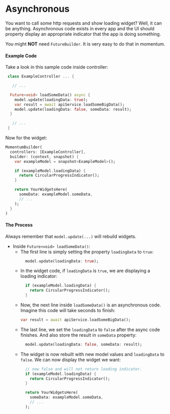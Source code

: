 # Asynchronous
You want to call some http requests and show loading widget? Well, it can be anything. Asynchronous code exists in every app and the UI should property display an appropriate indicator that the app is doing something.

You might **NOT** need `FutureBuilder`. It is very easy to do that in momentum.

#### Example Code
Take a look in this sample code inside controller:
```dart
 class ExampleController ... {

   // ...

  Future<void> loadSomeData() async {
    model.update(loadingData: true);
    var result = await apiService.loadSomeBigData();
    model.update(loadingData: false, someData: result);
  }

   // ...
 }
```
Now for the widget:
```dart
MomentumBuilder(
  controllers: [ExampleController],
  builder: (context, snapshot) {
    var exampleModel = snapshot<ExampleModel>();

    if (exampleModel.loadingData) {
      return CircularProgressIndicator();
    }

    return YourWidgetsHere(
      someData: exampleModel.someData,
      // ...
    );
  }
)
```

#### The Process

Always remember that `model.update(...)` will rebuild widgets.

- Inside `Future<void> loadSomeData()`:
  - The first line is simply setting the property `loadingData` to `true`:
    ```dart
      model.update(loadingData: true);
    ```
  - In the widget code, if `loadingData` is `true`, we are displaying a loading indicator:
    ```dart
      if (exampleModel.loadingData) {
        return CircularProgressIndicator();
      }
    ```
  - Now, the next line inside `loadSomeData()` is an asynchronous code. Imagine this code will take seconds to finish:
    ```dart
    var result = await apiService.loadSomeBigData();
    ```
  - The last line, we set the `loadingData` to `false` after the async code finishes. And also store the result in `someData` property:
    ```dart
      model.update(loadingData: false, someData: result);
    ```
  - The widget is now rebuilt with new model values and `loadingData` to `false`. We can now display the widget we want:
    ```dart
      // now false and will not return loading indicator.
      if (exampleModel.loadingData) {
        return CircularProgressIndicator();
      }

      return YourWidgetsHere(
        someData: exampleModel.someData,
        // ...
      );
    ```